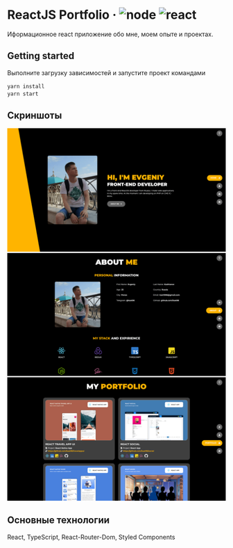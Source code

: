 # ReactJS Portfolio &middot; ![node](https://img.shields.io/badge/node-v16.13.2-blue) ![react](https://img.shields.io/badge/react-17.0.2-blue)

Иформационное react приложение обо мне, моем опыте и проектах.

## Getting started

Выполните загрузку зависимостей и запустите проект командами
```sh
yarn install
yarn start
```

## Скриншоты

![list](https://raw.githubusercontent.com/kast96/portfolio/master/screenshots/home.png)
![detail](https://raw.githubusercontent.com/kast96/portfolio/master/screenshots/about.png)
![detail](https://raw.githubusercontent.com/kast96/portfolio/master/screenshots/portfolio.png)

## Основные технологии
React, TypeScript, React-Router-Dom, Styled Components